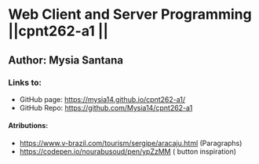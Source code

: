 # Web Client and Server Programming ||cpnt262-a1 ||

## Author: Mysia Santana



### Links to:

* GitHub page: https://mysia14.github.io/cpnt262-a1/
* GitHub Repo: https://github.com/Mysia14/cpnt262-a1



#### Atributions:

 - https://www.v-brazil.com/tourism/sergipe/aracaju.html (Paragraphs)
 - https://codepen.io/nourabusoud/pen/ypZzMM ( button inspiration)
